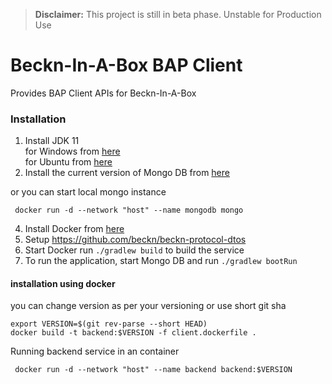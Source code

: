> **Disclaimer:** This project is still in beta phase. Unstable for Production Use

# Beckn-In-A-Box BAP Client

Provides BAP Client APIs for Beckn-In-A-Box

### Installation
1. Install JDK 11 <br />
    for Windows from [here](https://adoptium.net/?variant=openjdk11)<br />
    for Ubuntu from [here](https://www.ubuntu18.com/ubuntu-install-openjdk-11/)
3. Install the current version of Mongo DB from [here](https://docs.mongodb.com/manual/installation/)

or you can start local mongo instance 
```
 docker run -d --network "host" --name mongodb mongo
```

4. Install Docker from [here](https://docs.docker.com/engine/install/)
4. Setup https://github.com/beckn/beckn-protocol-dtos
5. Start Docker run `./gradlew build` to build the service
6. To run the application, start Mongo DB and run `./gradlew bootRun`

#### installation using docker 
you can change version as per your versioning or use short git sha
```
export VERSION=$(git rev-parse --short HEAD)
docker build -t backend:$VERSION -f client.dockerfile .
```
Running backend service in an container 
```
 docker run -d --network "host" --name backend backend:$VERSION
```
